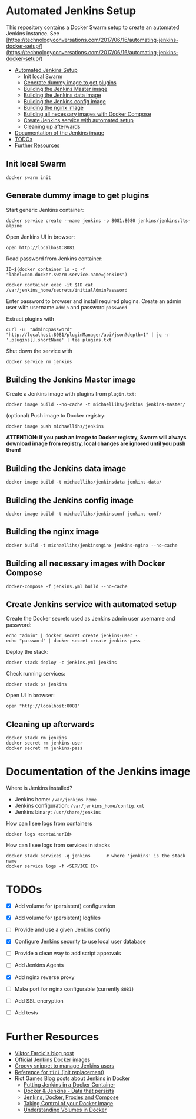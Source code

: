 Automated Jenkins Setup
=======================

This repository contains a Docker Swarm setup to create an automated
Jenkins instance. See [https://technologyconversations.com/2017/06/16/automating-jenkins-docker-setup/](https://technologyconversations.com/2017/06/16/automating-jenkins-docker-setup/)


[TOC levels=1-3]: # " "
- [Automated Jenkins Setup](#automated-jenkins-setup)
    - [Init local Swarm](#init-local-swarm)
    - [Generate dummy image to get plugins](#generate-dummy-image-to-get-plugins)
    - [Building the Jenkins Master image](#building-the-jenkins-master-image)
    - [Building the Jenkins data image](#building-the-jenkins-data-image)
    - [Building the Jenkins config image](#building-the-jenkins-config-image)
    - [Building the nginx image](#building-the-nginx-image)
    - [Building all necessary images with Docker Compose](#building-all-necessary-images-with-docker-compose)
    - [Create Jenkins service with automated setup](#create-jenkins-service-with-automated-setup)
    - [Cleaning up afterwards](#cleaning-up-afterwards)
- [Documentation of the Jenkins image](#documentation-of-the-jenkins-image)
- [TODOs](#todos)
- [Further Resources](#further-resources)


Init local Swarm
----------------

    docker swarm init


Generate dummy image to get plugins
-----------------------------------

Start generic Jenkins container:

    docker service create --name jenkins -p 8081:8080 jenkins/jenkins:lts-alpine

Open Jenkins UI in browser:
    
    open http://localhost:8081

Read password from Jenkins container:

    ID=$(docker container ls -q -f "label=com.docker.swarm.service.name=jenkins")
     
    docker container exec -it $ID cat /var/jenkins_home/secrets/initialAdminPassword
    
Enter password to browser and install required plugins. Create an admin user with username `admin` and password `password`

Extract plugins with

    curl -u  "admin:password" "http://localhost:8081/pluginManager/api/json?depth=1" | jq -r '.plugins[].shortName' | tee plugins.txt

Shut down the service with

    docker service rm jenkins


Building the Jenkins Master image
---------------------------------

Create a Jenkins image with plugins from `plugin.txt`:

    docker image build --no-cache -t michaellihs/jenkins jenkins-master/

(optional) Push image to Docker registry:

    docker image push michaellihs/jenkins

**ATTENTION: if you push an image to Docker registry, Swarm will always download image from registry, local changes are ignored until you push them!**


Building the Jenkins data image
-------------------------------

    docker image build -t michaellihs/jenkinsdata jenkins-data/


Building the Jenkins config image
---------------------------------

    docker image build -t michaellihs/jenkinsconf jenkins-conf/


Building the nginx image
------------------------

    docker build -t michaellihs/jenkinsnginx jenkins-nginx --no-cache


Building all necessary images with Docker Compose
-------------------------------------------------

    docker-compose -f jenkins.yml build --no-cache


Create Jenkins service with automated setup
-------------------------------------------

Create the Docker secrets used as Jenkins admin user username and password:

    echo "admin" | docker secret create jenkins-user -
    echo "password" | docker secret create jenkins-pass -

Deploy the stack:

    docker stack deploy -c jenkins.yml jenkins

Check running services:

    docker stack ps jenkins

Open UI in browser:

    open "http://localhost:8081"


Cleaning up afterwards
----------------------

    docker stack rm jenkins
    docker secret rm jenkins-user
    docker secret rm jenkins-pass


Documentation of the Jenkins image
==================================

Where is Jenkins installed?

* Jenkins home: `/var/jenkins_home`
* Jenkins configuration: `/var/jenkins_home/config.xml`
* Jenkins binary: `/usr/share/jenkins`


How can I see logs from containers

    docker logs <containerId>

How can I see logs from services in stacks

    docker stack services -q jenkins      # where 'jenkins' is the stack name
    docker service logs -f <SERVICE ID>


TODOs
=====

- [x] Add volume for (persistent) configuration
- [x] Add volume for (persistent) logfiles
- [ ] Provide and use a given Jenkins config
- [x] Configure Jenkins security to use local user database
- [ ] Provide a clean way to add script approvals
- [ ] Add Jenkins Agents
- [x] Add nginx reverse proxy
- [ ] Make port for nginx configurable (currently `8081`)
- [ ] Add SSL encryption
- [ ] Add tests


Further Resources
=================

- [Viktor Farcic's blog post](https://technologyconversations.com/2017/06/16/automating-jenkins-docker-setup/)
- [Official Jenkins Docker images](https://github.com/jenkinsci/docker)
- [Groovy snippet to manage Jenkins users](https://gist.github.com/jnbnyc/c6213d3d12c8f848a385)
- [Reference for `tini` (init replacement)](https://github.com/krallin/tini)
- Riot Games Blog posts about Jenkins in Docker
  * [Putting Jenkins in a Docker Container](https://engineering.riotgames.com/news/putting-jenkins-docker-container)
  * [Docker & Jenkins - Data that persists](https://engineering.riotgames.com/news/docker-jenkins-data-persists)
  * [Jenkins, Docker, Proxies and Compose](https://engineering.riotgames.com/news/jenkins-docker-proxies-and-compose)
  * [Taking Control of your Docker Image](https://engineering.riotgames.com/news/taking-control-your-docker-image)
  * [Understanding Volumes in Docker](http://container-solutions.com/understanding-volumes-docker/)
